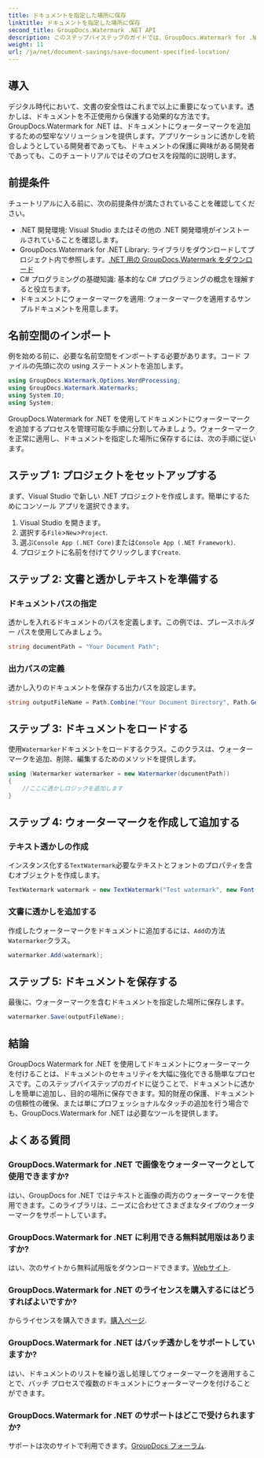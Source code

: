 ```yaml
---
title: ドキュメントを指定した場所に保存
linktitle: ドキュメントを指定した場所に保存
second_title: GroupDocs.Watermark .NET API
description: このステップバイステップのガイドでは、GroupDocs.Watermark for .NET を使用してドキュメントにウォーターマークを簡単に追加する方法を学びます。ドキュメントのセキュリティを強化します。
weight: 11
url: /ja/net/document-savings/save-document-specified-location/
---
```

## 導入
デジタル時代において、文書の安全性はこれまで以上に重要になっています。透かしは、ドキュメントを不正使用から保護する効果的な方法です。 GroupDocs.Watermark for .NET は、ドキュメントにウォーターマークを追加するための堅牢なソリューションを提供します。アプリケーションに透かしを統合しようとしている開発者であっても、ドキュメントの保護に興味がある開発者であっても、このチュートリアルではそのプロセスを段階的に説明します。
## 前提条件
チュートリアルに入る前に、次の前提条件が満たされていることを確認してください。
- .NET 開発環境: Visual Studio またはその他の .NET 開発環境がインストールされていることを確認します。
-  GroupDocs.Watermark for .NET Library: ライブラリをダウンロードしてプロジェクト内で参照します。[.NET 用の GroupDocs.Watermark をダウンロード](https://releases.groupdocs.com/Watermark/net/)
- C# プログラミングの基礎知識: 基本的な C# プログラミングの概念を理解すると役立ちます。
- ドキュメントにウォーターマークを適用: ウォーターマークを適用するサンプルドキュメントを用意します。
## 名前空間のインポート
例を始める前に、必要な名前空間をインポートする必要があります。コード ファイルの先頭に次の using ステートメントを追加します。
```csharp
using GroupDocs.Watermark.Options.WordProcessing;
using GroupDocs.Watermark.Watermarks;
using System.IO;
using System;
```
GroupDocs.Watermark for .NET を使用してドキュメントにウォーターマークを追加するプロセスを管理可能な手順に分割してみましょう。ウォーターマークを正常に適用し、ドキュメントを指定した場所に保存するには、次の手順に従います。
## ステップ 1: プロジェクトをセットアップする
まず、Visual Studio で新しい .NET プロジェクトを作成します。簡単にするためにコンソール アプリを選択できます。
1. Visual Studio を開きます。
2. 選択する`File`>`New`>`Project`.
3. 選ぶ`Console App (.NET Core)`または`Console App (.NET Framework)`.
4. プロジェクトに名前を付けてクリックします`Create`.

## ステップ 2: 文書と透かしテキストを準備する
### ドキュメントパスの指定
透かしを入れるドキュメントのパスを定義します。この例では、プレースホルダー パスを使用してみましょう。
```csharp
string documentPath = "Your Document Path";
```
### 出力パスの定義
透かし入りのドキュメントを保存する出力パスを設定します。
```csharp
string outputFileName = Path.Combine("Your Document Directory", Path.GetFileName(documentPath));
```
## ステップ 3: ドキュメントをロードする
使用`Watermarker`ドキュメントをロードするクラス。このクラスは、ウォーターマークを追加、削除、編集するためのメソッドを提供します。
```csharp
using (Watermarker watermarker = new Watermarker(documentPath))
{
    //ここに透かしロジックを追加します
}
```
## ステップ 4: ウォーターマークを作成して追加する

### テキスト透かしの作成
インスタンス化する`TextWatermark`必要なテキストとフォントのプロパティを含むオブジェクトを作成します。
```csharp
TextWatermark watermark = new TextWatermark("Test watermark", new Font("Arial", 12));
```
### 文書に透かしを追加する
作成したウォーターマークをドキュメントに追加するには、`Add`の方法`Watermarker`クラス。
```csharp
watermarker.Add(watermark);
```
## ステップ 5: ドキュメントを保存する
最後に、ウォーターマークを含むドキュメントを指定した場所に保存します。
```csharp
watermarker.Save(outputFileName);
```
## 結論
GroupDocs Watermark for .NET を使用してドキュメントにウォーターマークを付けることは、ドキュメントのセキュリティを大幅に強化できる簡単なプロセスです。このステップバイステップのガイドに従うことで、ドキュメントに透かしを簡単に追加し、目的の場所に保存できます。知的財産の保護、ドキュメントの信頼性の確保、または単にプロフェッショナルなタッチの追加を行う場合でも、GroupDocs.Watermark for .NET は必要なツールを提供します。
## よくある質問
### GroupDocs.Watermark for .NET で画像をウォーターマークとして使用できますか?
はい、GroupDocs for .NET ではテキストと画像の両方のウォーターマークを使用できます。このライブラリは、ニーズに合わせてさまざまなタイプのウォーターマークをサポートしています。
### GroupDocs.Watermark for .NET に利用できる無料試用版はありますか?
はい、次のサイトから無料試用版をダウンロードできます。[Webサイト](https://releases.groupdocs.com/).
### GroupDocs.Watermark for .NET のライセンスを購入するにはどうすればよいですか?
からライセンスを購入できます。[購入ページ](https://purchase.groupdocs.com/buy).
### GroupDocs.Watermark for .NET はバッチ透かしをサポートしていますか?
はい、ドキュメントのリストを繰り返し処理してウォーターマークを適用することで、バッチ プロセスで複数のドキュメントにウォーターマークを付けることができます。
### GroupDocs.Watermark for .NET のサポートはどこで受けられますか?
サポートは次のサイトで利用できます。[GroupDocs フォーラム](https://forum.groupdocs.com/c/watermark/19).